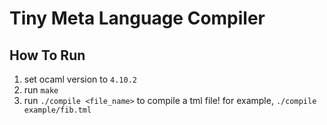 # Tiny Meta Language Compiler
## How To Run
1. set ocaml version to `4.10.2`
2. run `make`
3. run `./compile <file_name>` to compile a tml file! for example, `./compile example/fib.tml`
